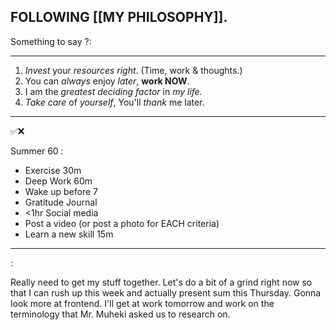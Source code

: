 ## FOLLOWING [[MY PHILOSOPHY]]. 

Something to say ?:

---

1. *Invest* your *resources right*. (Time, work & thoughts.)
2. You can *always* enjoy *later*, **work NOW**. 
3. I am the *greatest deciding factor* in *my life.*
4. *Take care* of *yourself*, You'll *thank* me later. 
   
---

✅❌

Summer 60 : 

- Exercise 30m
- Deep Work 60m
- Wake up before 7
- Gratitude Journal
- <1hr Social media
- Post a video (or post a photo for EACH criteria)
- Learn a new skill 15m


---

: 

Really need to get my stuff together. Let's do a bit of a grind right now so that I can rush up this week and actually present sum this Thursday. Gonna look more at frontend. I'll get at work tomorrow and work on the terminology that Mr. Muheki asked us to research on. 











 